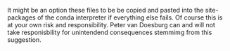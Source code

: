 It might be an option these files to be be copied and pasted into the site-packages of the conda interpreter if everything else fails. Of course this is at your own risk and responsibility. Peter van Doesburg can and will not take responisbility for unintendend consequences stemmimg from this suggestion.  
